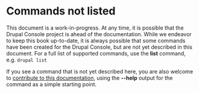 # Commands not listed
This document is a work-in-progress. At any time, it is possible that the Drupal Console project is ahead of the documentation. While we endeavor to keep this book up-to-date, it is always possible that some commands have been created for the Drupal Console, but are not yet described in this document. For a full list of supported commands, use the **list** command, e.g. `drupal list`

If you see a command that is not yet described here, you are also welcome to [contribute to this documentation](../contributing/contributing-to-the-book "Contribute to the Drupal Console documentation"), using the **--help** output for the command as a simple starting point.
